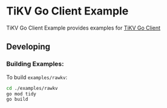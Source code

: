 # TiKV Go Client Example

TiKV Go Client Example provides examples for [TiKV Go Client](https://github.com/tikv/client-go)

## Developing 
### Building Examples:

To build `examples/rawkv`:

```bash
cd ./examples/rawkv
go mod tidy
go build
```